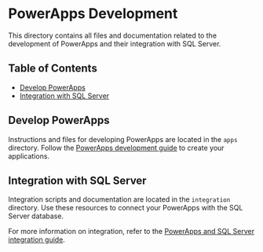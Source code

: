 # PowerApps Development

This directory contains all files and documentation related to the development of PowerApps and their integration with SQL Server.

## Table of Contents
- [Develop PowerApps](#develop-powerapps)
- [Integration with SQL Server](#integration-with-sql-server)

## Develop PowerApps
Instructions and files for developing PowerApps are located in the `apps` directory. Follow the [PowerApps development guide](https://docs.microsoft.com/en-us/powerapps/maker/) to create your applications.

## Integration with SQL Server
Integration scripts and documentation are located in the `integration` directory. Use these resources to connect your PowerApps with the SQL Server database.

For more information on integration, refer to the [PowerApps and SQL Server integration guide](https://docs.microsoft.com/en-us/powerapps/maker/canvas-apps/connections/connection-dynamics-365-sql).
